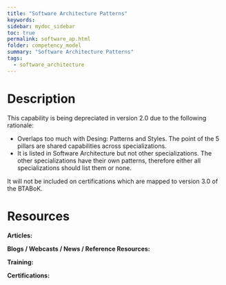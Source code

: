 ```yaml
---
title: "Software Architecture Patterns"
keywords: 
sidebar: mydoc_sidebar
toc: true
permalink: software_ap.html
folder: competency_model
summary: "Software Architecture Patterns"
tags:
  - software_architecture
---
```


# Description 

This capability is being depreciated in version 2.0 due to the following rationale:

-   Overlaps too much with Desing: Patterns and Styles. The point of the 5 pillars are shared capabilities across specializations.
-   It is listed in Software Architecture but not other specializations. The other specializations have their own patterns, therefore either all specializations should list them or none.

It will not be included on certifications which are mapped to version 3.0 of the BTABoK.

# Resources

**Articles:**

**Blogs / Webcasts / News / Reference Resources:**

**Training:**

**Certifications:**